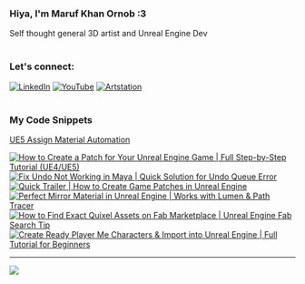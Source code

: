   ### Hiya, I'm Maruf Khan Ornob :3
  Self thought general 3D artist and Unreal Engine Dev<br><br>

### Let's connect:
[![LinkedIn](https://img.shields.io/badge/LinkedIn-%230077B5.svg?logo=linkedin&logoColor=white)](https://linkedin.com/in/ornobmk) [![YouTube](https://img.shields.io/badge/YouTube-%23FF0000.svg?logo=YouTube&logoColor=white)](https://youtube.com/@buggybug1) [![Artstation](https://img.shields.io/badge/Artstation-%2313B5EA.svg?logo=artstation&logoColor=white)](https://ornobmk.artstation.com/) <br><br>

### My Code Snippets

[UE5 Assign Material Automation](https://gist.github.com/marufx86/8299521b64e56783e67498a7212876c3)

<!--- # Daily Tools:
![Blender](https://img.shields.io/badge/blender-%23F5792A.svg?style=for-the-badge&logo=blender&logoColor=white) 
![Python](https://img.shields.io/badge/python-3670A0?style=for-the-badge&logo=python&logoColor=ffdd54)
![Unreal Engine](https://img.shields.io/badge/unrealengine-%23313131.svg?style=for-the-badge&logo=unrealengine&logoColor=white)
![C++](https://img.shields.io/badge/c++-%2300599C.svg?style=for-the-badge&logo=c%2B%2B&logoColor=white)
![Figma](https://img.shields.io/badge/figma-%23F24E1E.svg?style=for-the-badge&logo=figma&logoColor=white)
![Canva](https://img.shields.io/badge/Canva-%2300C4CC.svg?style=for-the-badge&logo=Canva&logoColor=white) 
![Adobe Photoshop](https://img.shields.io/badge/adobe%20photoshop-%2331A8FF.svg?style=for-the-badge&logo=adobe%20photoshop&logoColor=white)
![Adobe Premiere Pro](https://img.shields.io/badge/Adobe%20Premiere%20Pro-9999FF.svg?style=for-the-badge&logo=Adobe%20Premiere%20Pro&logoColor=white) -->

<!-- BEGIN YOUTUBE-CARDS -->
[![How to Create a Patch for Your Unreal Engine Game | Full Step-by-Step Tutorial (UE4/UE5)](https://ytcards.demolab.com/?id=YGjzqtwhcnY&title=How+to+Create+a+Patch+for+Your+Unreal+Engine+Game+%7C+Full+Step-by-Step+Tutorial+%28UE4%2FUE5%29&lang=en&timestamp=1754739033&background_color=%230d1117&title_color=%23ffffff&stats_color=%23dedede&max_title_lines=1&width=250&border_radius=5 "How to Create a Patch for Your Unreal Engine Game | Full Step-by-Step Tutorial (UE4/UE5)")](https://www.youtube.com/watch?v=YGjzqtwhcnY)
[![Fix Undo Not Working in Maya | Quick Solution for Undo Queue Error](https://ytcards.demolab.com/?id=x4dZv79gQlI&title=Fix+Undo+Not+Working+in+Maya+%7C+Quick+Solution+for+Undo+Queue+Error&lang=en&timestamp=1754134257&background_color=%230d1117&title_color=%23ffffff&stats_color=%23dedede&max_title_lines=1&width=250&border_radius=5 "Fix Undo Not Working in Maya | Quick Solution for Undo Queue Error")](https://www.youtube.com/watch?v=x4dZv79gQlI)
[![Quick Trailer | How to Create Game Patches in Unreal Engine](https://ytcards.demolab.com/?id=aZDcMk0Pq6c&title=Quick+Trailer+%7C+How+to+Create+Game+Patches+in+Unreal+Engine&lang=en&timestamp=1753528500&background_color=%230d1117&title_color=%23ffffff&stats_color=%23dedede&max_title_lines=1&width=250&border_radius=5 "Quick Trailer | How to Create Game Patches in Unreal Engine")](https://www.youtube.com/watch?v=aZDcMk0Pq6c)
[![Perfect Mirror Material in Unreal Engine | Works with Lumen & Path Tracer](https://ytcards.demolab.com/?id=L5oYkRyyjIk&title=Perfect+Mirror+Material+in+Unreal+Engine+%7C+Works+with+Lumen+%26+Path+Tracer&lang=en&timestamp=1752922828&background_color=%230d1117&title_color=%23ffffff&stats_color=%23dedede&max_title_lines=1&width=250&border_radius=5 "Perfect Mirror Material in Unreal Engine | Works with Lumen & Path Tracer")](https://www.youtube.com/watch?v=L5oYkRyyjIk)
[![How to Find Exact Quixel Assets on Fab Marketplace | Unreal Engine Fab Search Tip](https://ytcards.demolab.com/?id=lB_wrIVr6yo&title=How+to+Find+Exact+Quixel+Assets+on+Fab+Marketplace+%7C+Unreal+Engine+Fab+Search+Tip&lang=en&timestamp=1752318905&background_color=%230d1117&title_color=%23ffffff&stats_color=%23dedede&max_title_lines=1&width=250&border_radius=5 "How to Find Exact Quixel Assets on Fab Marketplace | Unreal Engine Fab Search Tip")](https://www.youtube.com/watch?v=lB_wrIVr6yo)
[![Create Ready Player Me Characters & Import into Unreal Engine | Full Tutorial for Beginners](https://ytcards.demolab.com/?id=RYvQ66_D44A&title=Create+Ready+Player+Me+Characters+%26+Import+into+Unreal+Engine+%7C+Full+Tutorial+for+Beginners&lang=en&timestamp=1751713248&background_color=%230d1117&title_color=%23ffffff&stats_color=%23dedede&max_title_lines=1&width=250&border_radius=5 "Create Ready Player Me Characters & Import into Unreal Engine | Full Tutorial for Beginners")](https://www.youtube.com/watch?v=RYvQ66_D44A)
<!-- END YOUTUBE-CARDS -->


---
[![](https://visitcount.itsvg.in/api?id=marufx86&icon=1&color=0)](https://visitcount.itsvg.in)

<!-- Proudly created with GPRM ( https://gprm.itsvg.in ) -->
